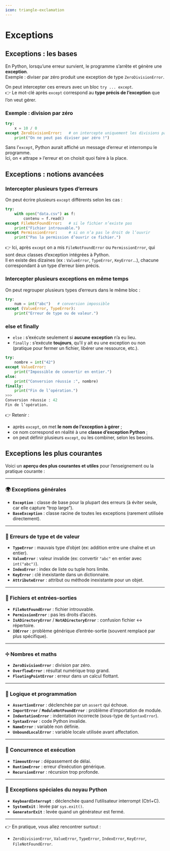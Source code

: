 ```yaml
---
icon: triangle-exclamation
---
```


# Exceptions

## Exceptions : les bases

En Python, lorsqu’une erreur survient, le programme s’arrête et génère une **exception**.\
Exemple : diviser par zéro produit une exception de type `ZeroDivisionError`.

On peut intercepter ces erreurs avec un bloc `try ... except`.\
👉 Le mot-clé après `except` correspond au **type précis de l’exception** que l’on veut gérer.

### Exemple : division par zéro

```python
try:
    x = 10 / 0
except ZeroDivisionError:   # on intercepte uniquement les divisions par zéro
    print("On ne peut pas diviser par zéro !")
```

Sans l’`except`, Python aurait affiché un message d’erreur et interrompu le programme.\
Ici, on « attrape » l’erreur et on choisit quoi faire à la place.

## Exceptions : notions avancées

### Intercepter plusieurs types d’erreurs

On peut écrire plusieurs `except` différents selon les cas :

```python
try:
    with open("data.csv") as f:
        contenu = f.read()
except FileNotFoundError:   # si le fichier n’existe pas
    print("Fichier introuvable.")
except PermissionError:     # si on n’a pas le droit de l’ouvrir
    print("Pas la permission d’ouvrir ce fichier.")
```

👉 Ici, après `except` on a mis `FileNotFoundError` ou `PermissionError`, qui sont deux classes d’exception intégrées à Python.\
Il en existe des dizaines (ex : `ValueError`, `TypeError`, `KeyError`…), chacune correspondant à un type d’erreur bien précis.

### Intercepter plusieurs exceptions en même temps

On peut regrouper plusieurs types d’erreurs dans le même bloc :

```python
try:
    num = int("abc")   # conversion impossible
except (ValueError, TypeError):
    print("Erreur de type ou de valeur.")
```

### else et finally

* `else` : s’exécute seulement si **aucune exception** n’a eu lieu.
* `finally` : s’exécute **toujours**, qu’il y ait eu une exception ou non (pratique pour fermer un fichier, libérer une ressource, etc.).

```python
try:
    nombre = int("42")
except ValueError:
    print("Impossible de convertir en entier.")
else:
    print("Conversion réussie :", nombre)
finally:
    print("Fin de l’opération.")
>>> 
Conversion réussie : 42
Fin de l’opération.
```

👉 Retenir :

* après `except`, on met **le nom de l’exception à gérer** ;
* ce nom correspond en réalité à une **classe d’exception Python** ;
* on peut définir plusieurs `except`, ou les combiner, selon les besoins.

## Exceptions les plus courantes&#x20;

Voici un **aperçu des plus courantes et utiles** pour l’enseignement ou la pratique courante :

***

### 🌍 Exceptions générales

* **`Exception`** : classe de base pour la plupart des erreurs (à éviter seule, car elle capture “trop large”).
* **`BaseException`** : classe racine de toutes les exceptions (rarement utilisée directement).

***

### 🔢 Erreurs de type et de valeur

* **`TypeError`** : mauvais type d’objet (ex: addition entre une chaîne et un entier).
* **`ValueError`** : valeur invalide (ex: convertir `"abc"` en entier avec `int("abc")`).
* **`IndexError`** : index de liste ou tuple hors limite.
* **`KeyError`** : clé inexistante dans un dictionnaire.
* **`AttributeError`** : attribut ou méthode inexistante pour un objet.

***

### 📂 Fichiers et entrées-sorties

* **`FileNotFoundError`** : fichier introuvable.
* **`PermissionError`** : pas les droits d’accès.
* **`IsADirectoryError`** / **`NotADirectoryError`** : confusion fichier ↔ répertoire.
* **`IOError`** : problème générique d’entrée-sortie (souvent remplacé par plus spécifique).

***

### ➗ Nombres et maths

* **`ZeroDivisionError`** : division par zéro.
* **`OverflowError`** : résultat numérique trop grand.
* **`FloatingPointError`** : erreur dans un calcul flottant.

***

### 🧵 Logique et programmation

* **`AssertionError`** : déclenchée par un `assert` qui échoue.
* **`ImportError`** / **`ModuleNotFoundError`** : problème d’importation de module.
* **`IndentationError`** : indentation incorrecte (sous-type de `SyntaxError`).
* **`SyntaxError`** : code Python invalide.
* **`NameError`** : variable non définie.
* **`UnboundLocalError`** : variable locale utilisée avant affectation.

***

### 🧵 Concurrence et exécution

* **`TimeoutError`** : dépassement de délai.
* **`RuntimeError`** : erreur d’exécution générique.
* **`RecursionError`** : récursion trop profonde.

***

### 🛑 Exceptions spéciales du noyau Python

* **`KeyboardInterrupt`** : déclenchée quand l’utilisateur interrompt (Ctrl+C).
* **`SystemExit`** : levée par `sys.exit()`.
* **`GeneratorExit`** : levée quand un générateur est fermé.

***

👉 En pratique, vous allez rencontrer surtout :

* `ZeroDivisionError`, `ValueError`, `TypeError`, `IndexError`, `KeyError`, `FileNotFoundError`.

